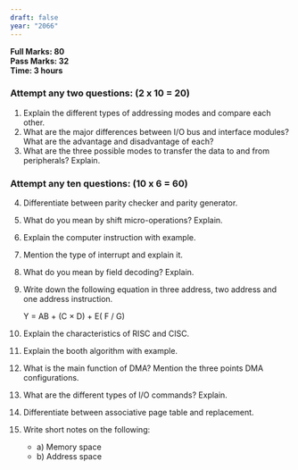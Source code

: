 ```yaml
---
draft: false
year: "2066"
---
```


**Full Marks: 80**\
**Pass Marks: 32**\
**Time: 3 hours**

### Attempt any two questions: (2 x 10 = 20)

1. Explain the different types of addressing modes and compare each other.
2. What are the major differences between I/O bus and interface modules? What are the advantage and disadvantage of each?
3. What are the three possible modes to transfer the data to and from peripherals? Explain.

### Attempt any ten questions: (10 x 6 = 60)

4. Differentiate between parity checker and parity generator.
5. What do you mean by shift micro-operations? Explain.
6. Explain the computer instruction with example.
7. Mention the type of interrupt and explain it.
8. What do you mean by field decoding? Explain.
9. Write down the following equation in three address, two address and one address instruction.

   Y = AB + (C × D) + E( F / G)

10. Explain the characteristics of RISC and CISC.
11. Explain the booth algorithm with example.
12. What is the main function of DMA? Mention the three points DMA configurations.
13. What are the different types of I/O commands? Explain.
14. Differentiate between associative page table and replacement.
15. Write short notes on the following:
    - a) Memory space
    - b) Address space
